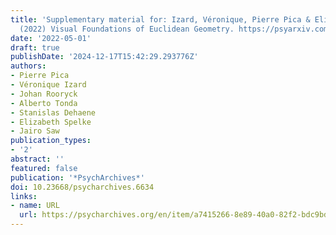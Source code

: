 ```yaml
---
title: 'Supplementary material for: Izard, Véronique, Pierre Pica & Elizabeth S. Spelke
  (2022) Visual Foundations of Euclidean Geometry. https://psyarxiv.com/rmdeh/'
date: '2022-05-01'
draft: true
publishDate: '2024-12-17T15:42:29.293776Z'
authors:
- Pierre Pica
- Véronique Izard
- Johan Rooryck
- Alberto Tonda
- Stanislas Dehaene
- Elizabeth Spelke
- Jairo Saw
publication_types:
- '2'
abstract: ''
featured: false
publication: '*PsychArchives*'
doi: 10.23668/psycharchives.6634
links:
- name: URL
  url: https://psycharchives.org/en/item/a7415266-8e89-40a0-82f2-bdc9bdbdaff6
---
```


